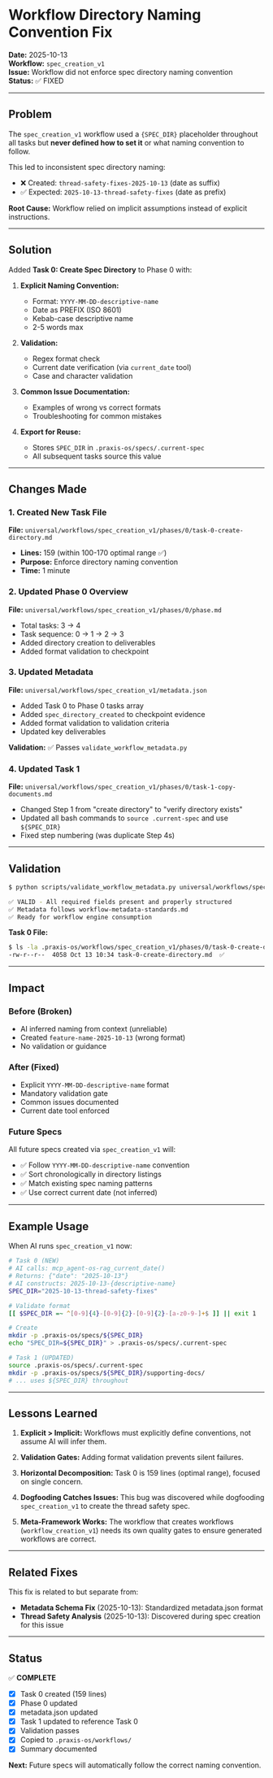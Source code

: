# Workflow Directory Naming Convention Fix

**Date:** 2025-10-13  
**Workflow:** `spec_creation_v1`  
**Issue:** Workflow did not enforce spec directory naming convention  
**Status:** ✅ FIXED

---

## Problem

The `spec_creation_v1` workflow used a `{SPEC_DIR}` placeholder throughout all tasks but **never defined how to set it** or what naming convention to follow.

This led to inconsistent spec directory naming:
- ❌ Created: `thread-safety-fixes-2025-10-13` (date as suffix)
- ✅ Expected: `2025-10-13-thread-safety-fixes` (date as prefix)

**Root Cause:** Workflow relied on implicit assumptions instead of explicit instructions.

---

## Solution

Added **Task 0: Create Spec Directory** to Phase 0 with:

1. **Explicit Naming Convention:**
   - Format: `YYYY-MM-DD-descriptive-name`
   - Date as PREFIX (ISO 8601)
   - Kebab-case descriptive name
   - 2-5 words max

2. **Validation:**
   - Regex format check
   - Current date verification (via `current_date` tool)
   - Case and character validation

3. **Common Issue Documentation:**
   - Examples of wrong vs correct formats
   - Troubleshooting for common mistakes

4. **Export for Reuse:**
   - Stores `SPEC_DIR` in `.praxis-os/specs/.current-spec`
   - All subsequent tasks source this value

---

## Changes Made

### 1. Created New Task File
**File:** `universal/workflows/spec_creation_v1/phases/0/task-0-create-directory.md`
- **Lines:** 159 (within 100-170 optimal range ✅)
- **Purpose:** Enforce directory naming convention
- **Time:** 1 minute

### 2. Updated Phase 0 Overview
**File:** `universal/workflows/spec_creation_v1/phases/0/phase.md`
- Total tasks: 3 → 4
- Task sequence: 0 → 1 → 2 → 3
- Added directory creation to deliverables
- Added format validation to checkpoint

### 3. Updated Metadata
**File:** `universal/workflows/spec_creation_v1/metadata.json`
- Added Task 0 to Phase 0 tasks array
- Added `spec_directory_created` to checkpoint evidence
- Added format validation to validation criteria
- Updated key deliverables

**Validation:** ✅ Passes `validate_workflow_metadata.py`

### 4. Updated Task 1
**File:** `universal/workflows/spec_creation_v1/phases/0/task-1-copy-documents.md`
- Changed Step 1 from "create directory" to "verify directory exists"
- Updated all bash commands to `source .current-spec` and use `${SPEC_DIR}`
- Fixed step numbering (was duplicate Step 4s)

---

## Validation

```bash
$ python scripts/validate_workflow_metadata.py universal/workflows/spec_creation_v1

✅ VALID - All required fields present and properly structured
✅ Metadata follows workflow-metadata-standards.md
✅ Ready for workflow engine consumption
```

**Task 0 File:**
```bash
$ ls -la .praxis-os/workflows/spec_creation_v1/phases/0/task-0-create-directory.md
-rw-r--r--  4058 Oct 13 10:34 task-0-create-directory.md  ✅
```

---

## Impact

### Before (Broken)
- AI inferred naming from context (unreliable)
- Created `feature-name-2025-10-13` (wrong format)
- No validation or guidance

### After (Fixed)
- Explicit `YYYY-MM-DD-descriptive-name` format
- Mandatory validation gate
- Common issues documented
- Current date tool enforced

### Future Specs
All future specs created via `spec_creation_v1` will:
- ✅ Follow `YYYY-MM-DD-descriptive-name` convention
- ✅ Sort chronologically in directory listings
- ✅ Match existing spec naming patterns
- ✅ Use correct current date (not inferred)

---

## Example Usage

When AI runs `spec_creation_v1` now:

```bash
# Task 0 (NEW)
# AI calls: mcp_agent-os-rag_current_date()
# Returns: {"date": "2025-10-13"}
# AI constructs: 2025-10-13-{descriptive-name}
SPEC_DIR="2025-10-13-thread-safety-fixes"

# Validate format
[[ $SPEC_DIR =~ ^[0-9]{4}-[0-9]{2}-[0-9]{2}-[a-z0-9-]+$ ]] || exit 1

# Create
mkdir -p .praxis-os/specs/${SPEC_DIR}
echo "SPEC_DIR=${SPEC_DIR}" > .praxis-os/specs/.current-spec

# Task 1 (UPDATED)
source .praxis-os/specs/.current-spec
mkdir -p .praxis-os/specs/${SPEC_DIR}/supporting-docs/
# ... uses ${SPEC_DIR} throughout
```

---

## Lessons Learned

1. **Explicit > Implicit:** Workflows must explicitly define conventions, not assume AI will infer them.

2. **Validation Gates:** Adding format validation prevents silent failures.

3. **Horizontal Decomposition:** Task 0 is 159 lines (optimal range), focused on single concern.

4. **Dogfooding Catches Issues:** This bug was discovered while dogfooding `spec_creation_v1` to create the thread safety spec.

5. **Meta-Framework Works:** The workflow that creates workflows (`workflow_creation_v1`) needs its own quality gates to ensure generated workflows are correct.

---

## Related Fixes

This fix is related to but separate from:
- **Metadata Schema Fix** (2025-10-13): Standardized metadata.json format
- **Thread Safety Analysis** (2025-10-13): Discovered during spec creation for this issue

---

## Status

✅ **COMPLETE**
- [x] Task 0 created (159 lines)
- [x] Phase 0 updated
- [x] metadata.json updated
- [x] Task 1 updated to reference Task 0
- [x] Validation passes
- [x] Copied to `.praxis-os/workflows/`
- [x] Summary documented

**Next:** Future specs will automatically follow the correct naming convention.

